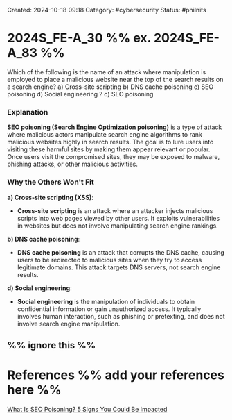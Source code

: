 Created: 2024-10-18 09:18
Category: #cybersecurity 
Status: #philnits



# 2024S_FE-A_30 %% ex. 2024S_FE-A_83 %%

Which of the following is the name of an attack where manipulation is employed to place a malicious website near the top of the search results on a search engine?
a) Cross-site scripting 
b) DNS cache poisoning 
c) SEO poisoning 
d) Social engineering
? 
c) SEO poisoning 
### Explanation

**SEO poisoning (Search Engine Optimization poisoning)** is a type of attack where malicious actors manipulate search engine algorithms to rank malicious websites highly in search results. The goal is to lure users into visiting these harmful sites by making them appear relevant or popular. Once users visit the compromised sites, they may be exposed to malware, phishing attacks, or other malicious activities.

### Why the Others Won't Fit

**a) Cross-site scripting (XSS)**:

- **Cross-site scripting** is an attack where an attacker injects malicious scripts into web pages viewed by other users. It exploits vulnerabilities in websites but does not involve manipulating search engine rankings.

**b) DNS cache poisoning**:

- **DNS cache poisoning** is an attack that corrupts the DNS cache, causing users to be redirected to malicious sites when they try to access legitimate domains. This attack targets DNS servers, not search engine results.

**d) Social engineering**:

- **Social engineering** is the manipulation of individuals to obtain confidential information or gain unauthorized access. It typically involves human interaction, such as phishing or pretexting, and does not involve search engine manipulation.



%% ignore this %%
---









# References %% add your references here %%
[What Is SEO Poisoning? 5 Signs You Could Be Impacted](https://www.memcyco.com/home/what-is-seo-poisoning/#:~:text=Search%20Engine%20Optimization%20(SEO)%20poisoning,web%20pages%20for%20popular%20keywords.)